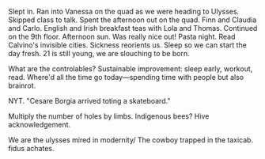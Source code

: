 Slept in. Ran into Vanessa on the quad as we were heading to Ulysses. Skipped class to talk. Spent the afternoon out on the quad. Finn and Claudia and Carlo. English and Irish breakfast teas with Lola and Thomas. Continued on the 9th floor. Afternoon sun. Was really nice out! Pasta night. Read Calvino's invisible cities. Sickness reorients us. Sleep so we can start the day fresh. 21 is still young, we are slouching to be born.

What are the controlables?
Sustainable improvement: sleep early, workout, read. 
Where'd all the time go today—spending time with people but also brainrot.

NYT. "Cesare Borgia arrived toting a skateboard."

Multiply the number of holes by limbs.
Indigenous bees? Hive acknowledgement.

We are the ulysses mired in modernity/ The cowboy trapped in the taxicab.
fidus achates.
